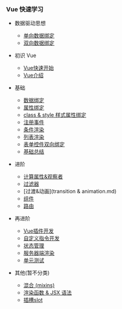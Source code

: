 <!--_sidebar.md -->

### Vue 快速学习

- 数据驱动思想

  - [单向数据绑定](data-bind.md)
  - [双向数据绑定](two-way-data-binding.md)

- 初识 Vue

  + [Vue快速开始](qick-start.md)
  + [Vue介绍](introduction.md)

- 基础

  - [数据绑定](vue-data-bind.md)
  - [属性绑定](attr-bind.md)
  - [class & style 样式属性绑定](class&style.md)
  - [注册事件](register-events.md)
  - [条件渲染](condition-render.md)
  - [列表渲染](list-render.md)
  - [表单控件双向绑定](form-control-two-way-data-bind.md)
  - [基础总结]()

- 进阶

  - [计算属性&观察者](computed&watcher.md)
  - [过滤器]()
  - [过渡&动画](transition & animation.md)
  - [组件](component.md)
  - [路由](router.md)

- 再进阶

  - [Vue插件开发](vue-plugin-dev.md)
  - [自定义指令开发](custom-directive.md)
  - [状态管理](state-manage.md)
  - [服务器端渲染](server-side-render.md)
  - [单元测试](unit-test.md)

- 其他(暂不分类)

  - [混合 (mixins)](mixins.md)
  - [渲染函数 & JSX 语法](https://cn.vuejs.org/v2/guide/render-function.html)
  - [插槽slot](slot.md)

  ​